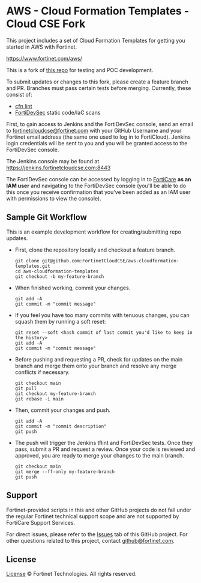 # AWS - Cloud Formation Templates - Cloud CSE Fork

This project includes a set of Cloud Formation Templates for getting you started in AWS with Fortinet.

https://www.fortinet.com/aws/

This is a fork of [this repo](https://github.com/fortinet/aws-cloudformation-templates) for testing and POC development.

To submit updates or changes to this fork, please create a feature branch and PR. Branches must pass certain tests before merging. Currently, these consist of:

* [cfn lint](https://github.com/aws-cloudformation/cfn-lint)
* [FortiDevSec](https://docs.fortinet.com/document/fortidevsec/23.2.a/user-guide/546812/introduction) static code/IaC scans

First, to gain access to Jenkins and the FortiDevSec console, send an email to fortinetcloudcse@fortinet.com with your GitHub Username and your Fortinet email address (the same one used to log in to FortiCloud). Jenkins login credentials will be sent to you and you will be granted access to the FortiDevSec console.

The Jenkins console may be found at https://jenkins.fortinetcloudcse.com:8443

The FortiDevSec console can be accessed by logging in to [FortiCare](https://support.fortinet.com/welcome/#/) **as an IAM user** and navigating to the FortiDevSec console (you'll be able to do this once you receive confirmation that you've been added as an IAM user with permissions to view the console).

## Sample Git Workflow

This is an example development workflow for creating/submitting repo updates.

* First, clone the repository locally and checkout a feature branch.
  ```
  git clone git@github.com:FortinetCloudCSE/aws-cloudformation-templates.git
  cd aws-cloudformation-templates
  git checkout -b my-feature-branch
  ```

* When finished working, commit your changes.
  ```
  git add -A
  git commit -m "commit message"
  ```

* If you feel you have too many commits with tenuous changes, you can squash them by running a soft reset:
  ```
  git reset --soft <hash commit of last commit you'd like to keep in the history>
  git add -A
  git commit -m "commit message"
  ```

* Before pushing and requesting a PR, check for updates on the main branch and merge them onto your branch and resolve any merge conflicts if necessary.
  ```
  git checkout main
  git pull
  git checkout my-feature-branch
  git rebase -i main
  ```

* Then, commit your changes and push.
  ```
  git add -A
  git commit -m "commit description"
  git push
  ```

* The push will trigger the Jenkins tflint and FortiDevSec tests. Once they pass, submit a PR and request a review. Once your code is reviewed and approved, you are ready to merge your changes to the main branch.
  ```
  git checkout main
  git merge --ff-only my-feature-branch
  git push
  ```

## Support

Fortinet-provided scripts in this and other GitHub projects do not fall under the regular Fortinet technical support scope and are not supported by FortiCare Support Services.

For direct issues, please refer to the [Issues](https://github.com/fortinet/aws-cloudformation-templates/issues) tab of this GitHub project.
For other questions related to this project, contact [github@fortinet.com](mailto:github@fortinet.com).

## License

[License](./LICENSE) © Fortinet Technologies. All rights reserved.
